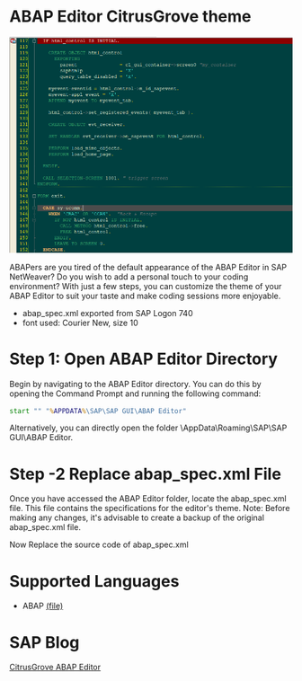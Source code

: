# ABAP Editor CitrusGrove theme

[![example](CitrusGrove_Editor.png)](CitrusGrove_Editor.png)

ABAPers are you tired of the default appearance of the ABAP Editor in SAP NetWeaver? Do you wish to add a personal touch to your coding environment? With just a few steps, you can customize the theme of your ABAP Editor to suit your taste and make coding sessions more enjoyable.

- abap_spec.xml exported from SAP Logon 740
- font used: Courier New, size 10

# Step 1: Open ABAP Editor Directory

Begin by navigating to the ABAP Editor directory. You can do this by opening the Command Prompt and running the following command:  

```cmd
start "" "%APPDATA%\SAP\SAP GUI\ABAP Editor" 
```

Alternatively, you can directly open the folder \AppData\Roaming\SAP\SAP GUI\ABAP Editor.

# Step -2 Replace abap_spec.xml File

Once you have accessed the ABAP Editor folder, locate the abap_spec.xml file. This file contains the specifications for the editor's theme. Note: Before making any changes, it's advisable to create a backup of the original abap_spec.xml file.

Now Replace the source code of abap_spec.xml

# Supported Languages
* ABAP [(file)](abap_spec.xml)

# SAP Blog

[CitrusGrove ABAP Editor](https://community.sap.com/t5/enterprise-resource-planning-blogs-by-members/customize-the-abap-editor-theme-in-sap-netweaver/ba-p/13609550/)